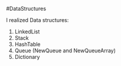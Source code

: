 #DataStructures

I realized Data structures:
  1. LinkedList
  2. Stack
  3. HashTable
  4. Queue (NewQueue and NewQueueArray)
  5. Dictionary
